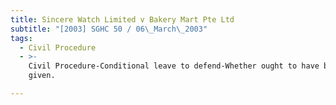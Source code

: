 ```yaml
---
title: Sincere Watch Limited v Bakery Mart Pte Ltd
subtitle: "[2003] SGHC 50 / 06\_March\_2003"
tags:
  - Civil Procedure
  - >-
    Civil Procedure-Conditional leave to defend-Whether ought to have been
    given.

---
```


